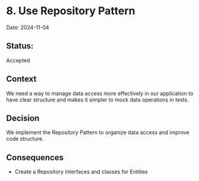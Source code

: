 # 8. Use Repository Pattern

Date: 2024-11-04

## Status:  

Accepted

## Context

We need a way to manage data access more effectively in our application to have clear structure and makes it simpler to mock data operations in tests.


## Decision

We implement the Repository Pattern to organize data access and improve code structure.


## Consequences

- Create a Repository interfaces and classes for Entities

